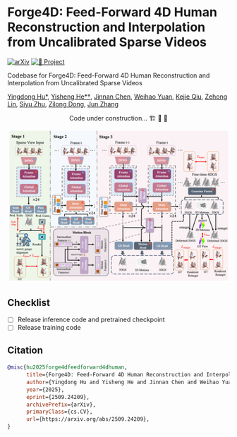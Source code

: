 # Forge4D: Feed-Forward 4D Human Reconstruction and Interpolation from Uncalibrated Sparse Videos

[<img src="https://img.shields.io/badge/arXiv-2509.24209-b31b1b" alt="arXiv"></a>](https://arxiv.org/abs/2509.24209)
[![🔨 Project](https://img.shields.io/badge/Project-🔨Forge4D-orange)](https://zhenliuzju.github.io/huyingdong/Forge4D)

Codebase for Forge4D: Feed-Forward 4D Human Reconstruction and Interpolation from Uncalibrated Sparse Videos

[Yingdong Hu*](https://zhenliuzju.github.io/huyingdong/), [Yisheng He*†](https://hyshkust.github.io/), [Jinnan Chen](https://jinnan-chen.github.io/), [Weihao Yuan](https://weihao-yuan.com/), [Kejie Qiu](https://sites.google.com/site/kejieqiujack/home), [Zehong Lin](https://zhlinup.github.io/), [Siyu Zhu](https://sites.google.com/site/zhusiyucs/home), [Zilong Dong](https://scholar.google.com/citations?user=GHOQKCwAAAAJ&amp;hl=zh-CN&amp;oi=ao), [Jun Zhang](https://eejzhang.people.ust.hk/)

<p align="center"> Code under construction... 🏗️ 🚧 🔨</p>

<div  align="center">
<img src="./assets/teaser.png" alt="results" width="800">
</div>

<!--## Videos -->

## Checklist
- [ ] Release inference code and pretrained checkpoint
- [ ] Release training code

## Citation
```bibtex
@misc{hu2025forge4dfeedforward4dhuman,
      title={Forge4D: Feed-Forward 4D Human Reconstruction and Interpolation from Uncalibrated Sparse-view Videos}, 
      author={Yingdong Hu and Yisheng He and Jinnan Chen and Weihao Yuan and Kejie Qiu and Zehong Lin and Siyu Zhu and Zilong Dong and Jun Zhang},
      year={2025},
      eprint={2509.24209},
      archivePrefix={arXiv},
      primaryClass={cs.CV},
      url={https://arxiv.org/abs/2509.24209}, 
}
```

